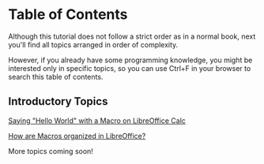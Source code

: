 # Table of Contents

Although this tutorial does not follow a strict order as in a normal book, next you'll find all topics arranged in order of complexity.

However, if you already have some programming knowledge, you might be interested only in specific topics, so you can use Ctrl+F in your browser to search this table of contents.

## Introductory Topics

[Saying "Hello World" with a Macro on LibreOffice Calc](./topics/Hello_World.md)

[How are Macros organized in LibreOffice?](./topics/Macro_Organization.md)

More topics coming soon!
